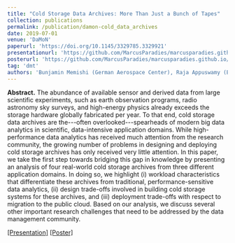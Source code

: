 ```yaml
---
title: "Cold Storage Data Archives: More Than Just a Bunch of Tapes"
collection: publications
permalink: /publication/damon-cold_data_archives
date: 2019-07-01
venue: 'DaMoN'
paperurl: 'https://doi.org/10.1145/3329785.3329921'
presentationurl: 'https://github.com/MarcusParadies/marcusparadies.github.io/blob/master/files/damon.coldstorage.presentation.pdf'
posterurl: 'https://github.com/MarcusParadies/marcusparadies.github.io/blob/master/files/damon.coldstorage.poster.pdf'
tag: 'dmt'
authors: 'Bunjamin Memishi (German Aerospace Center), Raja Appuswamy (EURECOM), and Marcus Paradies (German Aerospace Center)'
---
```


**Abstract.** The abundance of available sensor and derived data from large scientific experiments, such as earth observation programs, radio astronomy sky surveys, and high-energy physics already exceeds the storage hardware globally fabricated per year. To that end, cold storage data archives are the---often overlooked---spearheads of modern big data analytics in scientific, data-intensive application domains. While high-performance data analytics has received much attention from the research community, the growing number of problems in designing and deploying cold storage archives has only received very little attention. 
In this paper, we take the first step towards bridging this gap in knowledge by presenting an analysis of four real-world cold storage archives from three different application domains. In doing so, we highlight (i) workload characteristics that differentiate these archives from traditional, performance-sensitive data analytics, (ii) design trade-offs involved in building cold storage systems for these archives, and (iii) deployment trade-offs with respect to migration to the public cloud. Based on our analysis, we discuss several other important research challenges that need to be addressed by the data management community.

[[Presentation]](https://github.com/MarcusParadies/marcusparadies.github.io/blob/master/files/damon.coldstorage.presentation.pdf) [[Poster]](https://github.com/MarcusParadies/marcusparadies.github.io/blob/master/files/damon.coldstorage.poster.pdf)
